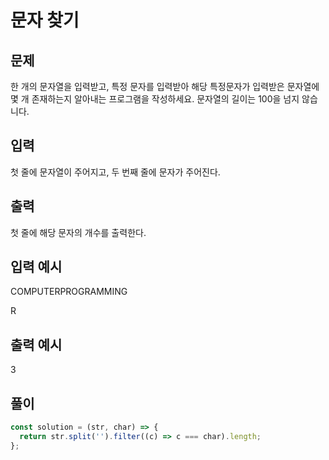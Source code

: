 # 문자 찾기

## 문제

한 개의 문자열을 입력받고, 특정 문자를 입력받아 해당 특정문자가 입력받은 문자열에 몇 개 존재하는지 알아내는 프로그램을 작성하세요.
문자열의 길이는 100을 넘지 않습니다.

## 입력

첫 줄에 문자열이 주어지고, 두 번째 줄에 문자가 주어진다.

## 출력

첫 줄에 해당 문자의 개수를 출력한다.

## 입력 예시

COMPUTERPROGRAMMING

R

## 출력 예시

3

## 풀이

```javascript
const solution = (str, char) => {
  return str.split('').filter((c) => c === char).length;
};
```
